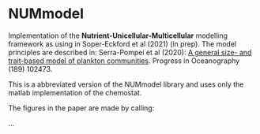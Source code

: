 # NUMmodel
Implementation of the **Nutrient-Unicellular-Multicellular**
modelling framework as using in Soper-Eckford et al (2021) (in prep).  The model principles are described in: Serra-Pompei et al (2020): [A general size- and trait-based model of plankton communities](https://www.researchgate.net/publication/346939727_A_general_size-_and_trait-based_model_of_plankton_communities "Researchgate"). Progress in Oceanography (189) 102473.

This is a abbreviated version of the NUMmodel library and uses only the matlab implementation of the chemostat.

The figures in the paper are made by calling:

...

